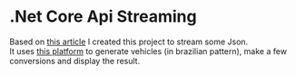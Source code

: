 # .Net Core Api Streaming
Based on [this article](https://medium.com/@sergioprates/criando-uma-api-streaming-com-net-core-b2eeaab0dfac) I created this project to stream some Json.    
It uses [this platform](https://www.4devs.com.br/gerador_de_veiculos) to generate vehicles (in brazilian pattern), make a few conversions and display the result.

